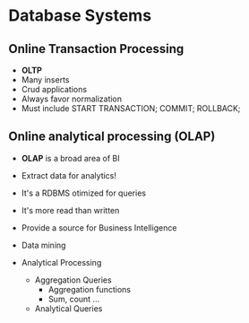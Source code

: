 # Database Systems

## Online Transaction Processing

- **OLTP**
- Many inserts
- Crud applications
- Always favor normalization
- Must include START TRANSACTION; COMMIT; ROLLBACK;

## Online analytical processing (OLAP)

- **OLAP** is a broad area of BI
- Extract data for analytics!
- It's a RDBMS otimized for queries

- It's more read than written
- Provide a source for Business Intelligence
- Data mining

- Analytical Processing
  - Aggregation Queries
    - Aggregation functions
    - Sum, count ...
  - Analytical Queries
